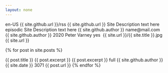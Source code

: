 ```yaml
---
layout: none
---
```

<?xml version="1.0" encoding="UTF-8" ?>
<rss version="2.0">
<channel>
  <language>en-US</language>
  <atom:link rel="self" type="application/rss+xml" href="{{ site.github.url }}/rss"/>
  <itunes:new-feed-url>{{ site.github.url }}/rss</itunes:new-feed-url>
  <title>{{ site.title }}</title>
  <link>
    {{ site.github.url }}
  </link>
  <description>
      Site Description text here
  </description>
  <itunes:type>episodic</itunes:type>
  <itunes:summary>Site Description text here</itunes:summary>
  <itunes:owner>
    <itunes:name>{{ site.github.author }}</itunes:name>
    <itunes:email>name@mail.com</itunes:email>
  </itunes:owner>
  <itunes:author>{{ site.github.author }}</itunes:author>
  <copyright>2020 Peter Varney</copyright>
  <itunes:explicit>yes</itunes:explicit>
  <itunes:category text="Comedy">
    <itunes:category text="Improv"/>
  </itunes:category>
  <itunes:category text="Fiction">
    <itunes:category text="Comedy Fiction"/>
  </itunes:category>
  <itunes:image href="{{ site.url }}/{{ site.title }}.jpg"/>
  <image>
    <url>{{ site.url }}/{{ site.title }}.jpg</url>
    <title>{{ site.title }}</title>
    <link>{{ site.url }}</link>
  </image>

{% for post in site.posts %}
<item>
  <title>{{ post.title }}</title>
  <itunes:title>{{ post.title }}</itunes:title>
  <description>{{ post.excerpt }}</description>
  <itunes:summary>{{ post.excerpt }}</itunes:summary>
  <itunes:episodeType>full</itunes:episodeType>
  <itunes:author>{{ site.github.author }}</itunes:author>
  <itunes:image href="{{ site.url }}/{{ page.id | default: site.title }}.jpg"/>
  <media:content url="{{ site.url }}/{{ page.id }}.mp3" type="audio/mpeg">
    <media:player url="{{ site.url }}/{{ page.id }}/embed"/>
  </media:content>
  <media:content url="{{ site.url }}/{{ page.id | default: site.title }}.jpg" type="image/jpeg"/>
  <pubDate>{{ site.date }}</pubDate>
  <itunes:duration>3071</itunes:duration>
  <enclosure url="{{ site.url }}/{{ page.id }}.mp3" length="49184685" type="audio/mpeg"/>
  <link>{{ post.url }}</link>
</item>
{% endfor %}

</channel>
</rss>
